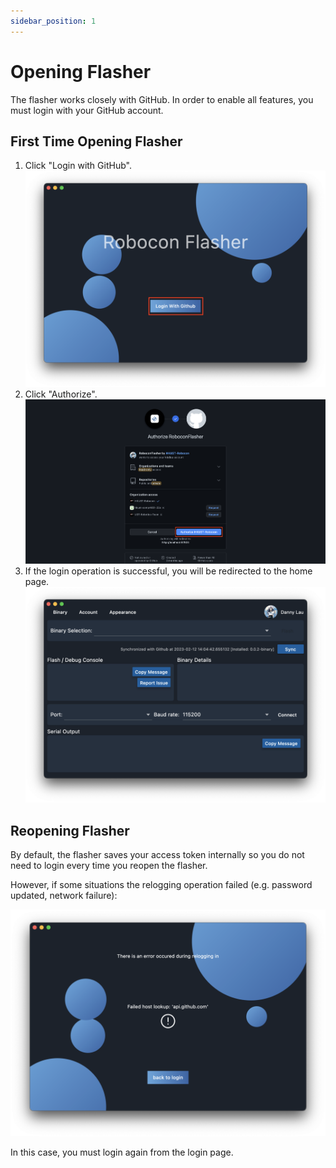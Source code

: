 ```yaml
---
sidebar_position: 1
---
```

# Opening Flasher

The flasher works closely with GitHub. In order to enable all features, you must login with your GitHub account.

## First Time Opening Flasher

1. Click "Login with GitHub".
   ![](img/login_page.png)
2. Click "Authorize".
   ![](img/authorize.png)
3. If the login operation is successful, you will be redirected to the home page.
   ![](img/homepage.png)


## Reopening Flasher

By default, the flasher saves your access token internally so you do not need to login every time you reopen the flasher.

However, if some situations the relogging operation failed (e.g. password updated, network failure):

![](img/relogin_failed.png)

In this case, you must login again from the login page.